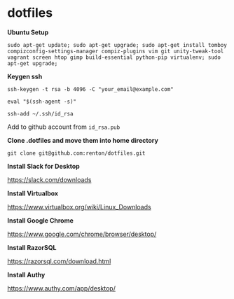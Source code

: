 # dotfiles

**Ubuntu Setup**

`sudo apt-get update; sudo apt-get upgrade; sudo apt-get install tomboy compizconfig-settings-manager compiz-plugins vim git unity-tweak-tool vagrant screen htop gimp build-essential python-pip virtualenv; sudo apt-get upgrade;`

**Keygen ssh**

`ssh-keygen -t rsa -b 4096 -C "your_email@example.com"`

`eval "$(ssh-agent -s)"`

`ssh-add ~/.ssh/id_rsa`

Add to github account from `id_rsa.pub`

**Clone .dotfiles and move them into home directory**

`git clone git@github.com:renton/dotfiles.git`

**Install Slack for Desktop**

https://slack.com/downloads

**Install Virtualbox**

https://www.virtualbox.org/wiki/Linux_Downloads

**Install Google Chrome**

https://www.google.com/chrome/browser/desktop/

**Install RazorSQL**

https://razorsql.com/download.html

**Install Authy**

https://www.authy.com/app/desktop/

